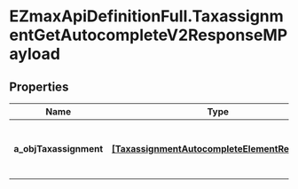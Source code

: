 # EZmaxApiDefinitionFull.TaxassignmentGetAutocompleteV2ResponseMPayload

## Properties

Name | Type | Description | Notes
------------ | ------------- | ------------- | -------------
**a_objTaxassignment** | [**[TaxassignmentAutocompleteElementResponse]**](TaxassignmentAutocompleteElementResponse.md) | An array of Taxassignment autocomplete element response. | 


